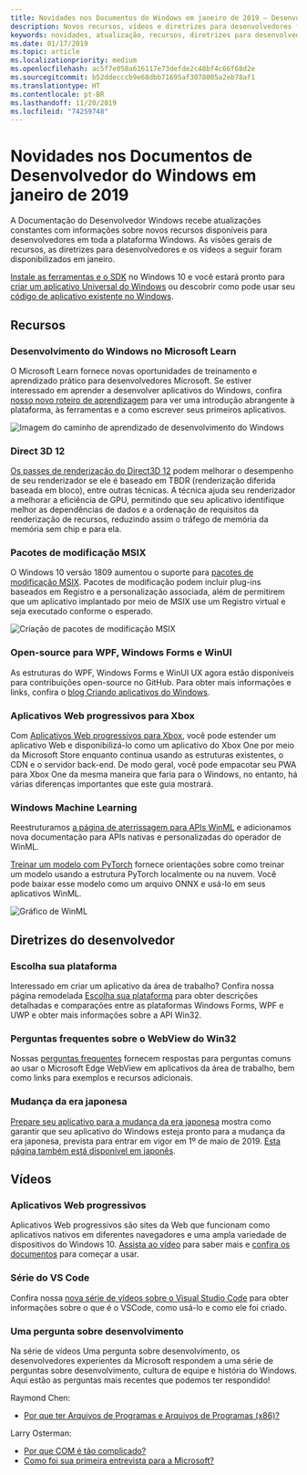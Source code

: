 ```yaml
---
title: Novidades nos Documentos do Windows em janeiro de 2019 – Desenvolver aplicativos UWP
description: Novos recursos, vídeos e diretrizes para desenvolvedores foram adicionados à documentação do desenvolvedor do Windows 10 de janeiro de 2019
keywords: novidades, atualização, recursos, diretrizes para desenvolvedores, Windows 10, janeiro
ms.date: 01/17/2019
ms.topic: article
ms.localizationpriority: medium
ms.openlocfilehash: ac5f7e058a616117e73defde2c48bf4c66f68d2e
ms.sourcegitcommit: b52ddecccb9e68dbb71695af3078005a2eb78af1
ms.translationtype: HT
ms.contentlocale: pt-BR
ms.lasthandoff: 11/20/2019
ms.locfileid: "74259748"
---
```

# <a name="whats-new-in-the-windows-developer-docs-in-january-2019"></a>Novidades nos Documentos de Desenvolvedor do Windows em janeiro de 2019

A Documentação do Desenvolvedor Windows recebe atualizações constantes com informações sobre novos recursos disponíveis para desenvolvedores em toda a plataforma Windows. As visões gerais de recursos, as diretrizes para desenvolvedores e os vídeos a seguir foram disponibilizados em janeiro.

[Instale as ferramentas e o SDK](https://developer.microsoft.com/windows/downloads#_blank) no Windows 10 e você estará pronto para [criar um aplicativo Universal do Windows](../get-started/create-uwp-apps.md) ou descobrir como pode usar seu [código de aplicativo existente no Windows](../porting/index.md).

## <a name="features"></a>Recursos

### <a name="windows-development-on-microsoft-learn"></a>Desenvolvimento do Windows no Microsoft Learn

O Microsoft Learn fornece novas oportunidades de treinamento e aprendizado prático para desenvolvedores Microsoft. Se estiver interessado em aprender a desenvolver aplicativos do Windows, confira [nosso novo roteiro de aprendizagem](https://docs.microsoft.com/learn/paths/develop-windows10-apps/) para ver uma introdução abrangente à plataforma, às ferramentas e a como escrever seus primeiros aplicativos.

![Imagem do caminho de aprendizado de desenvolvimento do Windows](images/windows-learn.png)

### <a name="direct-3d-12"></a>Direct 3D 12

[Os passes de renderização do Direct3D 12](/windows/desktop/direct3d12/direct3d-12-render-passes) podem melhorar o desempenho de seu renderizador se ele é baseado em TBDR (renderização diferida baseada em bloco), entre outras técnicas. A técnica ajuda seu renderizador a melhorar a eficiência de GPU, permitindo que seu aplicativo identifique melhor as dependências de dados e a ordenação de requisitos da renderização de recursos, reduzindo assim o tráfego de memória da memória sem chip e para ela.

### <a name="msix-modification-packages"></a>Pacotes de modificação MSIX

O Windows 10 versão 1809 aumentou o suporte para [pacotes de modificação MSIX](https://docs.microsoft.com/windows/msix/modification-package-1809-update). Pacotes de modificação podem incluir plug-ins baseados em Registro e a personalização associada, além de permitirem que um aplicativo implantado por meio de MSIX use um Registro virtual e seja executado conforme o esperado.

![Criação de pacotes de modificação MSIX](images/msix-modification-package.png)

### <a name="open-source-of-wpf-windows-forms-and-winui"></a>Open-source para WPF, Windows Forms e WinUI

As estruturas do WPF, Windows Forms e WinUI UX agora estão disponíveis para contribuições open-source no GitHub. Para obter mais informações e links, confira o [blog Criando aplicativos do Windows](https://blogs.windows.com/buildingapps/2018/12/04/announcing-open-source-of-wpf-windows-forms-and-winui-at-microsoft-connect-2018/#OKZjJs1VVTrMMtkL.97).

### <a name="progressive-web-apps-for-xbox"></a>Aplicativos Web progressivos para Xbox

Com [Aplicativos Web progressivos para Xbox](https://docs.microsoft.com/microsoft-edge/progressive-web-apps/xbox-considerations), você pode estender um aplicativo Web e disponibilizá-lo como um aplicativo do Xbox One por meio da Microsoft Store enquanto continua usando as estruturas existentes, o CDN e o servidor back-end. De modo geral, você pode empacotar seu PWA para Xbox One da mesma maneira que faria para o Windows, no entanto, há várias diferenças importantes que este guia mostrará.

### <a name="windows-machine-learning"></a>Windows Machine Learning

Reestruturamos [a página de aterrissagem para APIs WinML](https://docs.microsoft.com/windows/ai/api-reference) e adicionamos nova documentação para APIs nativas e personalizadas do operador de WinML.

[Treinar um modelo com PyTorch](https://docs.microsoft.com/windows/ai/train-model-pytorch) fornece orientações sobre como treinar um modelo usando a estrutura PyTorch localmente ou na nuvem. Você pode baixar esse modelo como um arquivo ONNX e usá-lo em seus aplicativos WinML.

![Gráfico de WinML](images/winml-graphic.png)

## <a name="developer-guidance"></a>Diretrizes do desenvolvedor

### <a name="choose-your-platform"></a>Escolha sua plataforma

Interessado em criar um aplicativo da área de trabalho? Confira nossa página remodelada [Escolha sua plataforma](https://docs.microsoft.com/windows/desktop/choose-your-technology) para obter descrições detalhadas e comparações entre as plataformas Windows Forms, WPF e UWP e obter mais informações sobre a API Win32.

### <a name="faqs-on-win32-webview"></a>Perguntas frequentes sobre o WebView do Win32

Nossas [perguntas frequentes](https://docs.microsoft.com/windows/communitytoolkit/controls/wpf-winforms/webview#frequently-asked-questions-faqs) fornecem respostas para perguntas comuns ao usar o Microsoft Edge WebView em aplicativos da área de trabalho, bem como links para exemplos e recursos adicionais.

### <a name="japanese-era-change"></a>Mudança da era japonesa

[Prepare seu aplicativo para a mudança da era japonesa](../design/globalizing/japanese-era-change.md) mostra como garantir que seu aplicativo do Windows esteja pronto para a mudança da era japonesa, prevista para entrar em vigor em 1º de maio de 2019. [Esta página também está disponível em japonês](https://docs.microsoft.com/ja-jp/windows/uwp/design/globalizing/japanese-era-change).

## <a name="videos"></a>Vídeos

### <a name="progressive-web-apps"></a>Aplicativos Web progressivos

Aplicativos Web progressivos são sites da Web que funcionam como aplicativos nativos em diferentes navegadores e uma ampla variedade de dispositivos do Windows 10. [Assista ao vídeo](https://youtu.be/ugAewC3308Y) para saber mais e [confira os documentos](https://developer.microsoft.com/windows/pwa) para começar a usar.

### <a name="vs-code-series"></a>Série do VS Code

Confira nossa [nova série de vídeos sobre o Visual Studio Code](https://www.youtube.com/playlist?list=PLlrxD0HtieHjQX77y-0sWH9IZBTmv1tTx) para obter informações sobre o que é o VSCode, como usá-lo e como ele foi criado.

### <a name="one-dev-question"></a>Uma pergunta sobre desenvolvimento

Na série de vídeos Uma pergunta sobre desenvolvimento, os desenvolvedores experientes da Microsoft respondem a uma série de perguntas sobre desenvolvimento, cultura de equipe e história do Windows. Aqui estão as perguntas mais recentes que podemos ter respondido!

Raymond Chen:

* [Por que ter Arquivos de Programas e Arquivos de Programas (x86)?](https://youtu.be/N7o9eJpFYco)

Larry Osterman:

* [Por que COM é tão complicado?](https://youtu.be/-gkXAV-StVA )
* [Como foi sua primeira entrevista para a Microsoft?](https://youtu.be/qRb6otsHG5c)
